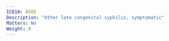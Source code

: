 ```yaml
---
ICD10: A505
Description: "Other late congenital syphilis, symptomatic"
Matters: No
Weight: 0
---
```

